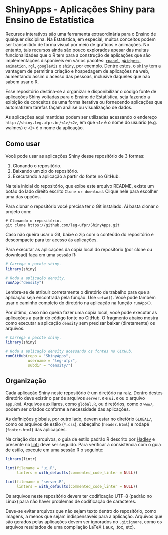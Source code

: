 # ShinyApps - Aplicações Shiny para Ensino de Estatística

Recursos interativos são uma ferramenta extraordinária para o Ensino de
qualquer disciplina. Na Estatística, em especial, muitos conceitos podem
ser transmitido de forma visual por meio de gráficos e animações. No
entanto, tais recursos ainda são pouco explorados apesar das muitas
funcionalidades que o R tem para a construção de aplicações que são
implementações disponíveis em vários pacotes: [`rpanel`], [`gWidgets`],
[`animation`], [`rgl`], [`googleVis`] e [`shiny`], por exemplo. Dentre
estes, o `shiny` tem a vantagem de permitir a criação e hospedagem de
aplicações na web, aumentando assim o acesso das pessoas, inclusive
daqueles que não sabem usar o R.

Esse repositório destina-se a organizar e disponibilizar o código fonte
de aplicações Shiny voltadas para o Ensino de Estatística, seja fazendo
a exibição de conceitos de uma forma iterativa ou fornecendo aplicações
que automatizem tarefas façam análise ou visualização de dados.

As aplicações aqui mantidas podem ser utilizadas acessando o endereço
`http://shiny.leg.ufpr.br/<1>/<2>`, em que `<1>` é o nome do usuário
(e.g. walmes) e `<2>` é o nome da aplicação.

<!-- TODO: Criar um usuário geral na servidora do Shiny. -->

## Como usar

Você pode usar as aplicações Shiny desse repositório de 3 formas:

  1. Clonando o repositório.
  2. Baixando um zip do repositório.
  3. Executando a aplicação a partir do fonte no GitHub.

Na tela inicial do repositório, que exibe este arquivo README, existe um
botão do lado direito escrito `Clone or download`. Clique nele para
escolher uma das opções.

Para clonar o repositório você precisa ter o Git instalado. Aí basta
clonar o projeto com:

```
# Clonando o repositório.
git clone https://github.com/leg-ufpr/ShinyApps.git
```

Caso não queira usar o Git, baixe o zip com o conteúdo do repositório e
descompacte para ter acesso às aplicações.

Para executar as aplicações da cópia local do repositório (por clone ou
download) faça em uma sessão R:

```r
# Carrega o pacote shiny.
library(shiny)

# Roda a aplicação density.
runApp("density")
```

Lembre-se de atribuir corretamente o diretório de trabalho para que a
aplicação seja encontrada pela função. Use `setwd()`. Você pode também
usar o caminho completo do diretório na aplicação na função `runApp()`.

Por último, caso não queira fazer uma cópia local, você pode executar as
aplicações a partir do código fonte no GitHub. O fragmento abaixo mostra
como executar a aplicação `density` sem precisar baixar (diretamente) os
arquivos.

```r
# Carrega o pacote shiny.
library(shiny)

# Roda a aplicação density acessando os fontes no GitHub.
runGitHub(repo = "ShinyApps",
          username = "leg-ufpr",
          subdir = "density/")
```

## Organização

Cada aplicação Shiny neste repositório é um diretório na raiz. Dentro
destes diretório deve existir o par de arquivos `server.R` e `ui.R` ou o
arquivo `app.Rmd`. Arquivos auxiliares, como `global.R`, ou diretórios,
como o `www/`, podem ser criados conforme a necessidade das aplicações.

As definições globais, por outro lado, devem estar no diretório
`GLOBAL/`, como os arquivos de estilo (`*.css`), cabeçalho
(`header.html`) e rodapé (`footer.html`) das aplicações.

Na criação dos arquivos, o guia de estilo padrão R descrito por
[Hadley](http://adv-r.had.co.nz/Style.html) e presente no
[lintr](https://github.com/jimhester/lintr) deve ser seguido. Para
verificar a consistência com o guia de estilo, execute em uma sessão R o
seguinte:

```r
library(lintr)

lint(filename = "ui.R",
     linters = with_defaults(commented_code_linter = NULL))

lint(filename = "server.R",
     linters = with_defaults(commented_code_linter = NULL))
```

Os arquivos neste repositório devem ter codificação UTF-8 (padrão no
Linux) para não haver problemas de codificação de caracteres.

Deve-se evitar arquivos que não sejam texto dentro do repositório, como
imagens, a menos que sejam indispensáveis para a aplicação. Arquivos que
são gerados pelas aplicações devem ser ignorados no `.gitignore`, como
os arquivos resultados de uma compilação LaTeX (.aux, .toc, etc).

<!------------------------------------------- -->

[`rpanel`]: https://cran.r-project.org/web/packages/rpanel/index.html
[`gWidgets`]: https://cran.r-project.org/web/packages/gWidgets/index.html
[`rgl`]: https://cran.r-project.org/web/packages/rgl/index.html
[`animation`]: https://cran.r-project.org/web/packages/animation/index.html
[`googleVis`]: https://cran.r-project.org/web/packages/googleVis/index.html
[`shiny`]: https://cran.r-project.org/web/packages/shiny/index.html
